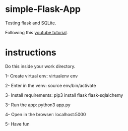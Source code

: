 # simple-Flask-App

Testing flask and SQLite.

Following this [youtube tutorial](https://www.youtube.com/watch?v=Z1RJmh_OqeA).

# instructions

Do this inside your work directory.

1- Create virtual env: virtualenv env

2- Enter in the venv: source env/bin/activate

3- Install requirements: pip3 install flask flask-sqlalchemy

3- Run the app: python3 app.py

4- Open in the browser: localhost:5000

5- Have fun
